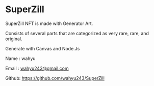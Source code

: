 # SuperZill

SuperZill NFT is made with Generator Art.

Consists of several parts that are categorized as very rare, rare, and original.

Generate with Canvas and Node.Js

Name  : wahyu

Email : wahyu243@gmail.com

Github: https://github.com/wahyu243/SuperZill
